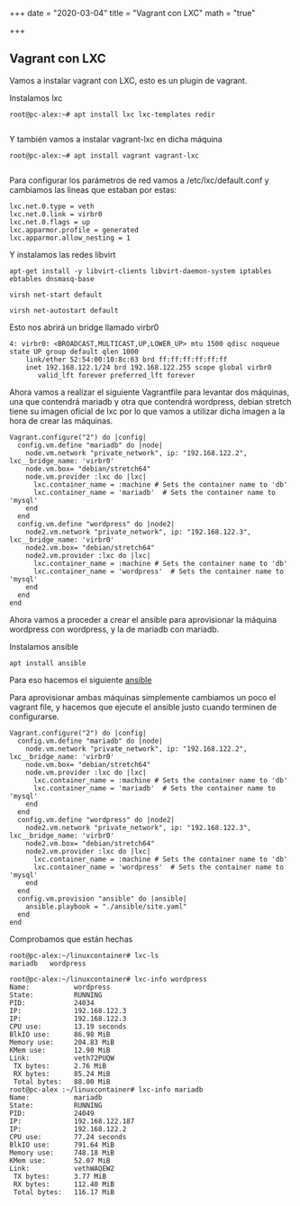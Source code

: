 +++
date = "2020-03-04"
title = "Vagrant con LXC"
math = "true"

+++

## Vagrant con LXC

Vamos a instalar vagrant con LXC, esto es un plugin de vagrant.




Instalamos lxc
```
root@pc-alex:~# apt install lxc lxc-templates redir


```

Y también vamos a instalar vagrant-lxc en dicha máquina
```
root@pc-alex:~# apt install vagrant vagrant-lxc


```

Para configurar los parámetros de red vamos a /etc/lxc/default.conf y cambiamos las lineas que estaban por estas:
```
lxc.net.0.type = veth
lxc.net.0.link = virbr0
lxc.net.0.flags = up
lxc.apparmor.profile = generated
lxc.apparmor.allow_nesting = 1
```

Y instalamos las redes libvirt
```
apt-get install -y libvirt-clients libvirt-daemon-system iptables ebtables dnsmasq-base

virsh net-start default

virsh net-autostart default
```

Esto nos abrirá un bridge llamado virbr0
```
4: virbr0: <BROADCAST,MULTICAST,UP,LOWER_UP> mtu 1500 qdisc noqueue state UP group default qlen 1000
    link/ether 52:54:00:10:8c:63 brd ff:ff:ff:ff:ff:ff
    inet 192.168.122.1/24 brd 192.168.122.255 scope global virbr0
       valid_lft forever preferred_lft forever

```

Ahora vamos a realizar el siguiente Vagrantfile para levantar dos máquinas, una que contendrá mariadb y otra que contendrá wordpress, debian stretch tiene su imagen oficial de lxc por lo que vamos a utilizar dicha imagen a la hora de crear las máquinas.

```
Vagrant.configure("2") do |config|
  config.vm.define "mariadb" do |node|
    node.vm.network "private_network", ip: "192.168.122.2", lxc__bridge_name: 'virbr0'
    node.vm.box= "debian/stretch64"
    node.vm.provider :lxc do |lxc|
      lxc.container_name = :machine # Sets the container name to 'db'
      lxc.container_name = 'mariadb'  # Sets the container name to 'mysql'
    end
  end
  config.vm.define "wordpress" do |node2|
    node2.vm.network "private_network", ip: "192.168.122.3", lxc__bridge_name: 'virbr0'
    node2.vm.box= "debian/stretch64"
    node2.vm.provider :lxc do |lxc|
      lxc.container_name = :machine # Sets the container name to 'db'
      lxc.container_name = 'wordpress'  # Sets the container name to 'mysql'
    end
  end
end

```


Ahora vamos a proceder a crear el ansible para aprovisionar la máquina wordpress con wordpress, y la de mariadb con mariadb.

Instalamos ansible
```
apt install ansible
```

Para eso hacemos el siguiente [ansible](https://github.com/alexrr12341/ansible_lxc)



Para aprovisionar ambas máquinas simplemente cambiamos un poco el vagrant file, y hacemos que ejecute el ansible justo cuando terminen de configurarse.
```
Vagrant.configure("2") do |config|
  config.vm.define "mariadb" do |node|
    node.vm.network "private_network", ip: "192.168.122.2", lxc__bridge_name: 'virbr0'
    node.vm.box= "debian/stretch64"
    node.vm.provider :lxc do |lxc|
      lxc.container_name = :machine # Sets the container name to 'db'
      lxc.container_name = 'mariadb'  # Sets the container name to 'mysql'
    end
  end
  config.vm.define "wordpress" do |node2|
    node2.vm.network "private_network", ip: "192.168.122.3", lxc__bridge_name: 'virbr0'
    node2.vm.box= "debian/stretch64"
    node2.vm.provider :lxc do |lxc|
      lxc.container_name = :machine # Sets the container name to 'db'
      lxc.container_name = 'wordpress'  # Sets the container name to 'mysql'
    end
  end
  config.vm.provision "ansible" do |ansible|
    ansible.playbook = "./ansible/site.yaml"
  end
end

```

Comprobamos que están hechas
```
root@pc-alex:~/linuxcontainer# lxc-ls
mariadb   wordpress 

root@pc-alex:~/linuxcontainer# lxc-info wordpress
Name:           wordpress
State:          RUNNING
PID:            24034
IP:             192.168.122.3
IP:             192.168.122.3
CPU use:        13.19 seconds
BlkIO use:      86.98 MiB
Memory use:     204.83 MiB
KMem use:       12.90 MiB
Link:           veth72PUQW
 TX bytes:      2.76 MiB
 RX bytes:      85.24 MiB
 Total bytes:   88.00 MiB
root@pc-alex :~/linuxcontainer# lxc-info mariadb
Name:           mariadb
State:          RUNNING
PID:            24049
IP:             192.168.122.187
IP:             192.168.122.2
CPU use:        77.24 seconds
BlkIO use:      791.64 MiB
Memory use:     748.18 MiB
KMem use:       52.07 MiB
Link:           vethWAQEW2
 TX bytes:      3.77 MiB
 RX bytes:      112.40 MiB
 Total bytes:   116.17 MiB

```


